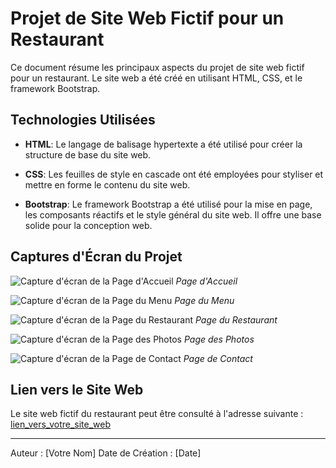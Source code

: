 # Projet de Site Web Fictif pour un Restaurant

Ce document résume les principaux aspects du projet de site web fictif pour un restaurant. Le site web a été créé en utilisant HTML, CSS, et le framework Bootstrap.

## Technologies Utilisées

- **HTML**: Le langage de balisage hypertexte a été utilisé pour créer la structure de base du site web.

- **CSS**: Les feuilles de style en cascade ont été employées pour styliser et mettre en forme le contenu du site web.

- **Bootstrap**: Le framework Bootstrap a été utilisé pour la mise en page, les composants réactifs et le style général du site web. Il offre une base solide pour la conception web.

## Captures d'Écran du Projet

![Capture d'écran de la Page d'Accueil](/GitHub/restaurant-css-framework/img/CE_Acceuil.png)
*Page d'Accueil*

![Capture d'écran de la Page du Menu](/GitHub/restaurant-css-framework/img/CE_Menu.png)
*Page du Menu*

![Capture d'écran de la Page du Restaurant](lien_vers_capture_restaurant.png)
*Page du Restaurant*

![Capture d'écran de la Page des Photos](lien_vers_capture_photos.png)
*Page des Photos*

![Capture d'écran de la Page de Contact](lien_vers_capture_contact.png)
*Page de Contact*

## Lien vers le Site Web

Le site web fictif du restaurant peut être consulté à l'adresse suivante : [lien_vers_votre_site_web](https://www.votresitefictif.com)

---
Auteur : [Votre Nom]
Date de Création : [Date]
